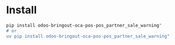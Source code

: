 # Install

```bash
pip install odoo-bringout-oca-pos-pos_partner_sale_warning"
# or
uv pip install odoo-bringout-oca-pos-pos_partner_sale_warning"
```
